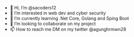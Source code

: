 - 👋 Hi, I’m @sacoders12
- 👀 I’m interested in web dev and cyber security
- 🌱 I’m currently learning .Net Core, Golang and Sping Boot
- 💞️ I’m looking to collaborate on my project
- 📫 How to reach me DM on my twitter @agunghrmwn28

<!---
sacoders12/sacoders12 is a ✨ special ✨ repository because its `README.md` (this file) appears on your GitHub profile.
You can click the Preview link to take a look at your changes.
--->

